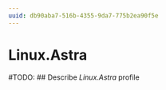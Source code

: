```yaml
---
uuid: db90aba7-516b-4355-9da7-775b2ea90f5e
---
```



# Linux.Astra


#TODO: ## Describe *Linux.Astra* profile

